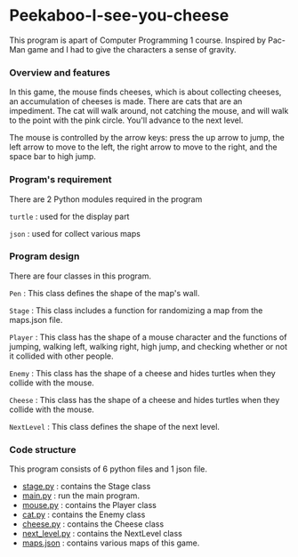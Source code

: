 # Peekaboo-I-see-you-cheese
This program is apart of Computer Programming 1 course.
Inspired by Pac-Man game and I had to give the characters a sense of gravity.


### Overview and features

In this game, the mouse finds cheeses, which is about collecting cheeses, an accumulation of cheeses is made. There are cats that are an impediment. The cat will walk around, not catching the mouse, and will walk to the point with the pink circle. You'll advance to the next level.

The mouse is controlled by the arrow keys: press the up arrow to jump, the left arrow to move to the left, the right arrow to move to the right, and the space bar to high jump.


### Program's requirement

There are 2 Python modules required in the program

`turtle` : used for the display part 

`json` : used for collect various maps


### Program design

There are four classes in this program.

`Pen` : This class defines the shape of the map's wall.

`Stage` : This class includes a function for randomizing a map from the maps.json file.

`Player` : This class has the shape of a mouse character and the functions of jumping, walking left, walking right, high jump, and checking whether or not it collided with other people.

`Enemy` : This class has the shape of a cheese and hides turtles when they collide with the mouse.

`Cheese` : This class has the shape of a cheese and hides turtles when they collide with the mouse.

`NextLevel` : This class defines the shape of the next level.


### Code structure


This program consists of 6 python files and  1 json file.
* [stage.py](stage.py) : contains the Stage class
* [main.py](main.py) : run the main program.
* [mouse.py](mouse.py) : contains the Player class
* [cat.py](cat.py) : contains the Enemy class
* [cheese.py](cheese.py) : contains the Cheese class
* [next_level.py](next_level.py) : contains the NextLevel class
* [maps.json](maps.json) : contains various
maps of this game.



